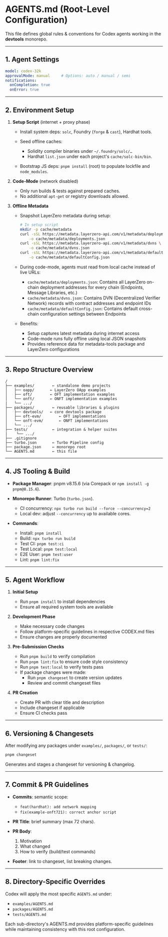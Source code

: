 # AGENTS.md (Root-Level Configuration)

This file defines global rules & conventions for Codex agents working in the **devtools** monorepo.

---

## 1. Agent Settings

```yaml
model: codex-32k
approvalMode: manual     # Options: auto / manual / semi
notifications:
  onCompletion: true
  onError: true
```

---

## 2. Environment Setup

1. **Setup Script** (internet + proxy phase)

   * Install system deps: `solc`, Foundry (`forge` & `cast`), Hardhat tools.
   * Seed offline caches:

     * Solidity compiler binaries under `~/.foundry/solc/…`
     * Hardhat `list.json` under each project's `cache/solc-bin/bin`.
   * Bootstrap JS deps: `pnpm install` (root) to populate lockfile and `node_modules`.

2. **Code-Mode** (network disabled)

   * Only run builds & tests against prepared caches.
   * No additional `apt-get` or registry downloads allowed.

3. **Offline Metadata**

   * Snapshot LayerZero metadata during setup:
     ```bash
     # In setup script
     mkdir -p cache/metadata
     curl -sSL https://metadata.layerzero-api.com/v1/metadata/deployments \
         -o cache/metadata/deployments.json
     curl -sSL https://metadata.layerzero-api.com/v1/metadata/dvns \
         -o cache/metadata/dvns.json
     curl -sSL https://metadata.layerzero-api.com/v1/metadata/defaultConfig \
         -o cache/metadata/defaultConfig.json
     ```

   * During code-mode, agents must read from local cache instead of live URLs:

     * `cache/metadata/deployments.json`: Contains all LayerZero on-chain deployment addresses for every chain (Endpoints, Message Libraries, etc.)
     * `cache/metadata/dvns.json`: Contains DVN (Decentralized Verifier Network) records with contract addresses and endpoint IDs
     * `cache/metadata/defaultConfig.json`: Contains default cross-chain configuration settings between Endpoints

   * Benefits:
     * Setup captures latest metadata during internet access
     * Code-mode runs fully offline using local JSON snapshots
     * Provides reference data for metadata-tools package and LayerZero configurations

---

## 3. Repo Structure Overview

```
/
├── examples/        ← standalone demo projects
│   ├── oapp/       ← LayerZero OApp examples
│   ├── oft/        ← OFT implementation examples
│   └── onft/       ← ONFT implementation examples
|   └── .../
├── packages/        ← reusable libraries & plugins
│   ├── devtools/   ← core devtools package
│   ├── oft-evm/        ← OFT implementations
│   └── onft-evm/       ← ONFT implementations
│   └── .../ 
├── tests/           ← integration & helper suites
|    └── .../
├── .gitignore
├── turbo.json       ← Turbo Pipeline config
├── package.json     ← monorepo root
└── AGENTS.md        ← this file
```

---

## 4. JS Tooling & Build

* **Package Manager**: pnpm v8.15.6 (via Corepack or `npm install -g pnpm@8.15.6`).
* **Monorepo Runner**: Turbo (`turbo.json`).

  * CI concurrency: `npx turbo run build --force --concurrency=2`
  * Local dev: adjust `--concurrency` up to available cores.
* **Commands**:

  * Install: `pnpm install`
  * Build:   `npx turbo run build`
  * Test CI: `pnpm test:ci`
  * Test Local: `pnpm test:local`
  * E2E User:   `pnpm test:user`
  * Lint:      `pnpm lint:fix`

---

## 5. Agent Workflow

1. **Initial Setup**
   * Run `pnpm install` to install dependencies
   * Ensure all required system tools are available

2. **Development Phase**
   * Make necessary code changes
   * Follow platform-specific guidelines in respective CODEX.md files
   * Ensure changes are properly documented

3. **Pre-Submission Checks**
   * Run `pnpm build` to verify compilation
   * Run `pnpm lint:fix` to ensure code style consistency
   * Run `pnpm test:local` to verify tests pass
   * If package changes were made:
     * Run `pnpm changeset` to create version updates
     * Review and commit changeset files

4. **PR Creation**
   * Create PR with clear title and description
   * Include changeset if applicable
   * Ensure CI checks pass

---

## 6. Versioning & Changesets

After modifying any packages under `examples/`, `packages/`, or `tests/`:

```bash
pnpm changeset
```

Generates and stages a changeset for versioning & changelog.

---

## 7. Commit & PR Guidelines

* **Commits**: semantic scope:

  * `feat(hardhat): add network mapping`
  * `fix(example-onft721): correct anchor script`
* **PR Title**: brief summary (max 72 chars).
* **PR Body**:

  1. Motivation
  2. What changed
  3. How to verify (build/test commands)
* **Footer**: link to changeset, list breaking changes.

---

## 8. Directory-Specific Overrides

Codex will apply the most specific `AGENTS.md` under:

* `examples/AGENTS.md`
* `packages/AGENTS.md`
* `tests/AGENTS.md`

Each sub-directory's AGENTS.md provides platform-specific guidelines while maintaining consistency with this root configuration.